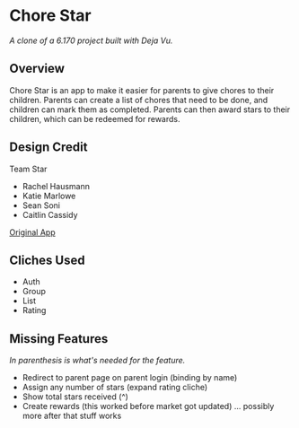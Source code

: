 # Chore Star

*A clone of a 6.170 project built with Deja Vu.*

## Overview
Chore Star is an app to make it easier for parents to give chores to their children. Parents can create a list of chores that need to be done, and children can mark them as completed. Parents can then award stars to their children, which can be redeemed for rewards.

## Design Credit
Team Star
- Rachel Hausmann
- Katie Marlowe
- Sean Soni
- Caitlin Cassidy

[Original App](https://chorestar.herokuapp.com)

## Cliches Used
- Auth
- Group
- List
- Rating

## Missing Features
*In parenthesis is what's needed for the feature.*
- Redirect to parent page on parent login (binding by name)
- Assign any number of stars (expand rating cliche)
- Show total stars received (^)
- Create rewards (this worked before market got updated)
... possibly more after that stuff works
